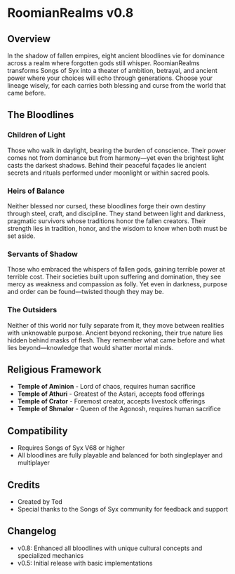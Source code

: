 # RoomianRealms v0.8

## Overview
In the shadow of fallen empires, eight ancient bloodlines vie for dominance across a realm where forgotten gods still whisper. RoomianRealms transforms Songs of Syx into a theater of ambition, betrayal, and ancient power where your choices will echo through generations. Choose your lineage wisely, for each carries both blessing and curse from the world that came before.

## The Bloodlines

### Children of Light
Those who walk in daylight, bearing the burden of conscience. Their power comes not from dominance but from harmony—yet even the brightest light casts the darkest shadows. Behind their peaceful façades lie ancient secrets and rituals performed under moonlight or within sacred pools.

### Heirs of Balance
Neither blessed nor cursed, these bloodlines forge their own destiny through steel, craft, and discipline. They stand between light and darkness, pragmatic survivors whose traditions honor the fallen creators. Their strength lies in tradition, honor, and the wisdom to know when both must be set aside.

### Servants of Shadow
Those who embraced the whispers of fallen gods, gaining terrible power at terrible cost. Their societies built upon suffering and domination, they see mercy as weakness and compassion as folly. Yet even in darkness, purpose and order can be found—twisted though they may be.

### The Outsiders
Neither of this world nor fully separate from it, they move between realities with unknowable purpose. Ancient beyond reckoning, their true nature lies hidden behind masks of flesh. They remember what came before and what lies beyond—knowledge that would shatter mortal minds.

## Religious Framework
- **Temple of Aminion** - Lord of chaos, requires human sacrifice 
- **Temple of Athuri** - Greatest of the Astari, accepts food offerings 
- **Temple of Crator** - Foremost creator, accepts livestock offerings 
- **Temple of Shmalor** - Queen of the Agonosh, requires human sacrifice 

## Compatibility
- Requires Songs of Syx V68 or higher
- All bloodlines are fully playable and balanced for both singleplayer and multiplayer

## Credits
- Created by Ted
- Special thanks to the Songs of Syx community for feedback and support

## Changelog
- v0.8: Enhanced all bloodlines with unique cultural concepts and specialized mechanics
- v0.5: Initial release with basic implementations
